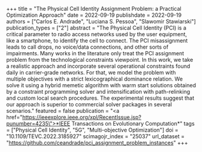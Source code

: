 +++
title = "The Physical Cell Identity Assignment Problem: a Practical Optimization Approach"
date = 2022-09-19
publishdate = 2022-09-19
authors = ["Carlos E. Andrade", "Luciana S. Pessoa", "Slawomir Stawiarski"]
publication_types = ["2"]
abstract = "The Physical Cell Identity (PCI) is a critical parameter to radio access networks used by the user equipment, like a smartphone, to identify the cell to connect. The PCI misassignment leads to call drops, no voice/data connections, and other sorts of impairments. Many works in the literature only treat the PCI assignment problem from the technological constraints viewpoint. In this work, we take a realistic approach and incorporate several operational constraints found daily in carrier-grade networks. For that, we model the problem with multiple objectives with a strict lexicographical dominance relation. We solve it using a hybrid memetic algorithm with warm start solutions obtained by a constraint programming solver and intensification with path-relinking and custom local search procedures. The experimental results suggest that our approach is superior to commercial solver packages in several scenarios."
featured = false
publication = "<a href=\"https://ieeexplore.ieee.org/xpl/RecentIssue.jsp?punumber=4235\">*IEEE Transactions on Evolutionary Computation*</a>"
tags = ["Physical Cell Identity", "5G", "Multi-objective Optimization"]
doi = "10.1109/TEVC.2022.3185927"
scimagojr_index = "25037"
url_dataset = "https://github.com/ceandrade/pci_assignment_problem_instances"
+++

